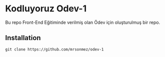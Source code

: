 # Kodluyoruz Odev-1
Bu repo Front-End Eğitiminde verilmiş olan Ödev için oluşturulmuş bir repo.

## Installation
```git
git clone https://github.com/mrsonmez/odev-1
```